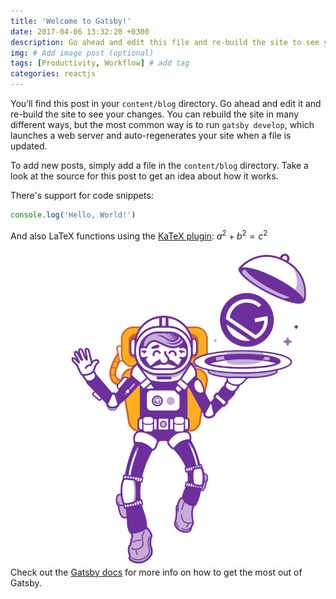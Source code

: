 ```yaml
---
title: 'Welcome to Gatsby!'
date: 2017-04-06 13:32:20 +0300
description: Go ahead and edit this file and re-build the site to see your changes. # Add post description (optional)
img: # Add image post (optional)
tags: [Productivity, Workflow] # add tag
categories: reactjs
---
```


You’ll find this post in your `content/blog` directory. Go ahead and edit it and re-build the site to see your changes. You can rebuild the site in many different ways, but the most common way is to run `gatsby develop`, which launches a web server and auto-regenerates your site when a file is updated.

To add new posts, simply add a file in the `content/blog` directory. Take a look at the source for this post to get an idea about how it works.

There's support for code snippets:

```javascript
console.log('Hello, World!')
```

And also LaTeX functions using the [KaTeX plugin][katex-plugin]: $a^2 + b^2 = c^2$

![gatsby](../images/gatsby-astronaut.png)
Check out the [Gatsby docs][gatsby-docs] for more info on how to get the most out of Gatsby.

[gatsby-docs]: https://www.gatsbyjs.org/docs/
[katex-plugin]: https://www.gatsbyjs.org/packages/gatsby-remark-katex/

